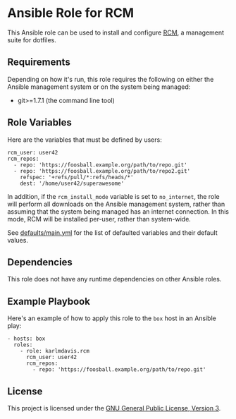 Ansible Role for RCM
====================

This Ansible role can be used to install and configure [RCM](https://github.com/thoughtbot/rcm), a management suite for dotfiles.

Requirements
------------

Depending on how it's run, this role requires the following on either the Ansible management system or on the system being managed:

* git>=1.7.1 (the command line tool)

Role Variables
--------------

Here are the variables that must be defined by users:

    rcm_user: user42
    rcm_repos:
      - repo: 'https://foosball.example.org/path/to/repo.git'
      - repo: 'https://foosball.example.org/path/to/repo2.git'
        refspec: '+refs/pull/*:refs/heads/*'
        dest: '/home/user42/superawesome'

In addition, if the `rcm_install_mode` variable is set to `no_internet`, the role will perform all downloads on the Ansible management system, rather than assuming that the system being managed has an internet connection. In this mode, RCM will be installed per-user, rather than system-wide.

See [defaults/main.yml](./defaults/main.yml) for the list of defaulted variables and their default values.

Dependencies
------------

This role does not have any runtime dependencies on other Ansible roles.

Example Playbook
----------------

Here's an example of how to apply this role to the `box` host in an Ansible play:

    - hosts: box
      roles:
        - role: karlmdavis.rcm
          rcm_user: user42
          rcm_repos:
            - repo: 'https://foosball.example.org/path/to/repo.git'

## License

This project is licensed under the [GNU General Public License, Version 3](./LICENSE).

